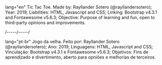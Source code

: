 lang="en"
Tic Tac Toe.
Made by: Rayllander Sotero (@rayllandersotero);
Year: 2019;
Liabilities: HTML, Javascript and CSS;
Linking: Bootstrap v4.3.1 and Fontawesome v5.6.3;
Objective: Purpose of learning and fun, open to third-party opinions and improvements.

/-----/-----/

lang="pt-br"
Jogo da velha.
Feito por: Rayllander Sotero (@rayllandersotero);
Ano: 2019;
Linguagens: HTML, Javascript and CSS;
Vinculação: Bootstrap v4.3.1 e Fontawesome v5.6.3;
Objetivos: Fins de aprendizado e divertimento, aberto para opniões e melhorias de terceiros.
